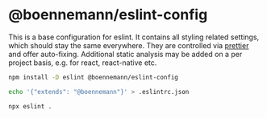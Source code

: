 # @boennemann/eslint-config

This is a base configuration for eslint. It contains all styling related
settings, which should stay the same everywhere. They are controlled via [prettier](http://npm.im/prettier)
and offer auto-fixing. Additional static analysis may be added on a per project
basis, e.g. for react, react-native etc.

```bash
npm install -D eslint @boennemann/eslint-config

echo '{"extends": "@boennemann"}' > .eslintrc.json

npx eslint .
```
